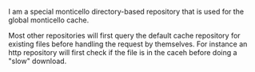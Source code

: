 I am a special monticello directory-based repository that is used for the global monticello cache.Most other repositories will first query the default cache repository for existing files before handling the request by themselves. For instance an http repository will first check if the file is in the caceh before doing a "slow" download.